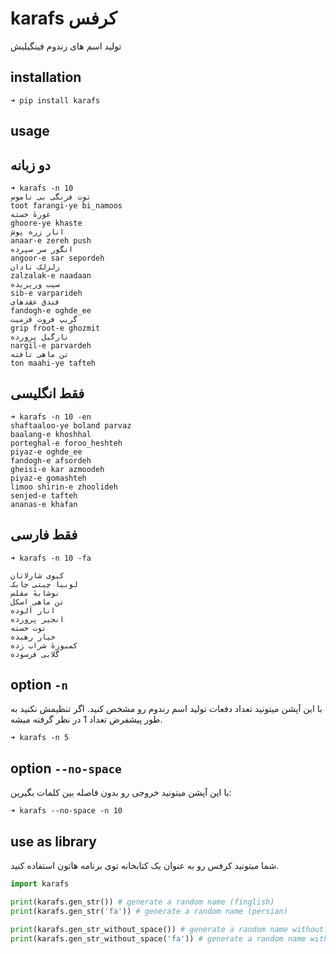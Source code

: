 # karafs کرفس
تولید اسم های رندوم فینگیلیش

## installation

```shell
➜ pip install karafs
```

## usage

## دو زبانه

```shell
➜ karafs -n 10
توت فرنگی بی ناموس
toot farangi-ye bi_namoos
غورهٔ خسته
ghoore-ye khaste
انار زره پوش
anaar-e zereh push
انگور سر سپرده
angoor-e sar sepordeh
زلزلک نادان
zalzalak-e naadaan
سیب ورپریده
sib-e varparideh
فندق عقدهای
fandogh-e oghde_ee
گریپ فروت قزمیت
grip froot-e ghozmit
نارگیل پرورده
nargil-e parvardeh
تن ماهی تافته
ton maahi-ye tafteh
```

## فقط انگلیسی

```shell
➜ karafs -n 10 -en
shaftaaloo-ye boland parvaz
baalang-e khoshhal
porteghal-e foroo_heshteh
piyaz-e oghde_ee
fandogh-e afsordeh
gheisi-e kar azmoodeh
piyaz-e gomashteh
limoo shirin-e zhoolideh
senjed-e tafteh
ananas-e khafan
```

## فقط فارسی

```shell
➜ karafs -n 10 -fa

کیوی شارلاتان
لوبیا چیتی چابک
نوشابهٔ مفلس
تن ماهی اسکل
انار آلوده
انجیر پرورده
توت خسته
خیار رهیده
کمبوزهٔ شراب زده
گلابی فرسوده
```

## option `-n`
با این آپشن میتونید تعداد دفعات تولید اسم رندوم رو مشخص کنید.
اگر تنظیمش نکنید به طور پیشفرض تعداد 1 در نظر گرفته میشه.

```shell
➜ karafs -n 5
```

## option `--no-space`
با این آپشن میتونید خروجی رو بدون فاصله بین کلمات بگیرین:

```shell
➜ karafs --no-space -n 10
```

## use as library
شما میتونید کرفس رو به عنوان یک کتابخانه توی برنامه هاتون استفاده کنید.

```python
import karafs

print(karafs.gen_str()) # generate a random name (finglish)
print(karafs.gen_str('fa')) # generate a random name (persian)

print(karafs.gen_str_without_space()) # generate a random name without whitespace (finglish)
print(karafs.gen_str_without_space('fa')) # generate a random name without whitespace (persian)
```
